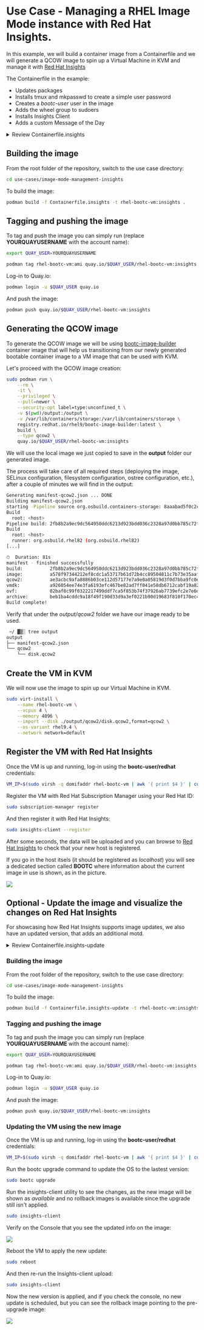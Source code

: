 # Use Case - Managing a RHEL Image Mode instance with Red Hat Insights.

In this example, we will build a container image from a Containerfile and we will generate a QCOW image to spin up a Virtual Machine in KVM and manage it with [Red Hat Insights](https://console.redhat.com/insights/dashboard)

The Containerfile in the example:

- Updates packages
- Installs tmux and mkpasswd to create a simple user password
- Creates a *bootc-user* user in the image
- Adds the wheel group to sudoers
- Installs Insights Client
- Adds a custom Message of the Day

<details>
  <summary>Review Containerfile.insights</summary>
  ```dockerfile
  --8<-- "use-cases/image-mode-management-insights/Containerfile.insights"
  ```
</details>

## Building the image

From the root folder of the repository, switch to the use case directory:

```bash
cd use-cases/image-mode-management-insights
```

To build the image:

```bash
podman build -f Containerfile.insights -t rhel-bootc-vm:insights .
```

## Tagging and pushing the image

To tag and push the image you can simply run (replace **YOURQUAYUSERNAME** with the account name):


```bash
export QUAY_USER=YOURQUAYUSERNAME
```

```bash
podman tag rhel-bootc-vm:ami quay.io/$QUAY_USER/rhel-bootc-vm:insights
```

Log-in to Quay.io:

```bash
podman login -u $QUAY_USER quay.io
```

And push the image:

```bash
podman push quay.io/$QUAY_USER/rhel-bootc-vm:insights
```

## Generating the QCOW image

To generate the QCOW image we will be using [bootc-image-builder](https://github.com/osbuild/bootc-image-builder) container image that will help us transitioning from our newly generated bootable container image to a VM image that can be used with KVM.

Let's proceed with the QCOW image creation:

```bash
sudo podman run \
    --rm \
    -it \
    --privileged \
    --pull=newer \
    --security-opt label=type:unconfined_t \
    -v $(pwd)/output:/output \
    -v /var/lib/containers/storage:/var/lib/containers/storage \
    registry.redhat.io/rhel9/bootc-image-builder:latest \
    build \
    --type qcow2 \
    quay.io/$QUAY_USER/rhel-bootc-vm:insights
```

We will use the local image we just copied to save in the **output** folder our generated image.

The process will take care of all required steps (deploying the image, SELinux configuration, filesystem configuration, ostree configuration, etc.), after a couple of minutes we will find in the output:

```bash
Generating manifest-qcow2.json ... DONE
Building manifest-qcow2.json
starting -Pipeline source org.osbuild.containers-storage: 8aaabad5f0c2c00eb12666076be4e6843f04e262230e2976dbb1218e96f2ca53
Build
  root: <host>
Pipeline build: 2fb8b2a9ec9dc564950ddc6213d923bdd036c2328a97d0bb785c72fb5b6e1154
Build
  root: <host>
  runner: org.osbuild.rhel82 (org.osbuild.rhel82)
[...]

⏱  Duration: 81s
manifest - finished successfully
build:          2fb8b2a9ec9dc564950ddc6213d923bdd036c2328a97d0bb785c72fb5b6e1154
image:          a578f97344212ef8cdc1a53717b61d72b4cc89504811c7b73e35aafe9a4011e5
qcow2:          ae3acbc9afa8886b03ce112d57177e7a9e0a05819d3f0d7bba9fc0e2663fddf5
vmdk:           a926054ee74e3fa6193efc467be82ad7ff041e58db6712cabf19a82793cbc345
ovf:            02baf8c99f0322217499ddf7ca5f853b74f37926ab7739efc2e7e6dd87ecc8c1
archive:        beb1ba4cddc9a18f49f190d33d9a3ef0221b90d19683f810f170ec4629c55f39
Build complete!

```

Verify that under the *output/qcow2* folder we have our image ready to be used.

```bash
 ~/ ▓▒░ tree output
output
├── manifest-qcow2.json
└── qcow2
    └── disk.qcow2
```

## Create the VM in KVM

We will now use the image to spin up our Virtual Machine in KVM.

```bash
sudo virt-install \
    --name rhel-bootc-vm \
    --vcpus 4 \
    --memory 4096 \
    --import --disk ./output/qcow2/disk.qcow2,format=qcow2 \
    --os-variant rhel9.4 \
    --network network=default
```

## Register the VM with Red Hat Insights

Once the VM is up and running, log-in using the **bootc-user/redhat** credentials:

```bash
VM_IP=$(sudo virsh -q domifaddr rhel-bootc-vm | awk '{ print $4 }' | cut -d"/" -f1) && ssh bootc-user@$VM_IP
```

Register the VM with Red Hat Subscription Manager using your Red Hat ID:

```bash
sudo subscription-manager register
```

And then register it with Red Hat Insights:

```bash
sudo insights-client --register
```

After some seconds, the data will be uploaded and you can browse to [Red Hat Insights](https://console.redhat.com/insights/inventory) to check that your new host is registered.

If you go in the host itsels (it should be registered as *localhost*) you will see a dedicated section called **BOOTC** where information about the current image in use is shown, as in the picture.

![](./assets/insights-install.png)

## Optional - Update the image and visualize the changes on Red Hat Insights

For showcasing how Red Hat Insights supports image updates, we also have an updated version, that adds an additional motd.

<details>
  <summary>Review Containerfile.insights-update</summary>
  ```dockerfile
  --8<-- "use-cases/image-mode-management-insights/Containerfile.insights-update"
  ```
</details>

### Building the image

From the root folder of the repository, switch to the use case directory:

```bash
cd use-cases/image-mode-management-insights
```

To build the image:

```bash
podman build -f Containerfile.insights-update -t rhel-bootc-vm:insights .
```

### Tagging and pushing the image

To tag and push the image you can simply run (replace **YOURQUAYUSERNAME** with the account name):


```bash
export QUAY_USER=YOURQUAYUSERNAME
```

```bash
podman tag rhel-bootc-vm:ami quay.io/$QUAY_USER/rhel-bootc-vm:insights
```

Log-in to Quay.io:

```bash
podman login -u $QUAY_USER quay.io
```

And push the image:

```bash
podman push quay.io/$QUAY_USER/rhel-bootc-vm:insights
```

### Updating the VM using the new image

Once the VM is up and running, log-in using the **bootc-user/redhat** credentials:

```bash
VM_IP=$(sudo virsh -q domifaddr rhel-bootc-vm | awk '{ print $4 }' | cut -d"/" -f1) && ssh bootc-user@$VM_IP
```

Run the bootc upgrade command to update the OS to the lastest version:

```bash
sudo bootc upgrade
```

Run the insights-client utility to see the changes, as the new image will be shown as *available* and no rollback images is available since the upgrade still isn't applied.

```bash
sudo insights-client
```

Verify on the Console that you see the updated info on the image:

![](./assets/insights-upgrade.png)


Reboot the VM to apply the new update:

```bash
sudo reboot
```

And then re-run the Insights-client upload:

```bash
sudo insights-client
```

Now the new version is applied, and if you check the console, no new update is scheduled, but you can see the rollback image pointing to the pre-upgrade image:

![](./assets/insights-rollback.png)

